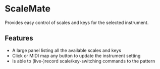 # ScaleMate

Provides easy control of scales and keys for the selected instrument.

## Features

* A large panel listing all the available scales and keys
* Click or MIDI map any button to update the instrument setting
* Is able to (live-)record scale/key-switching commands to the pattern




